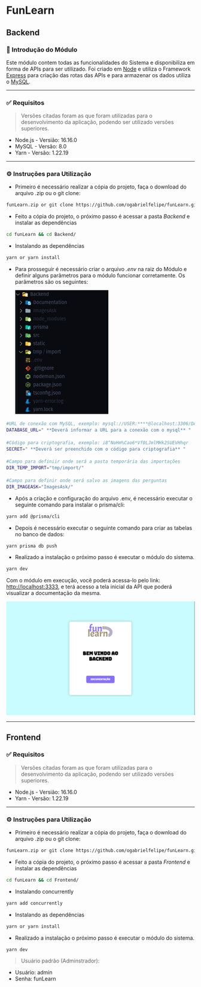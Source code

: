 # FunLearn

## Backend

### 📄 Introdução do Módulo

Este módulo contem todas as funcionalidades do Sistema e disponibiliza em forma de APIs para ser utilizado. Foi criado em [Node](https://nodejs.org/en/) e utiliza o Framework [Express](http://expressjs.com/) para criação das rotas das APIs e para armazenar os dados utiliza o [MySQL](https://www.mysql.com/).

---

### ✅ Requisitos

> Versões citadas foram as que foram utilizadas para o desenvolvimento da aplicação, podendo ser utilizado versões superiores.
> 
- Node.js - Versião: 16.16.0
- MySQL - Versão: 8.0
- Yarn - Versão: 1.22.19

---

### ⚙ Instruções para Utilização

- Primeiro é necessário realizar a cópia do projeto, faça o download do arquivo .zip ou o git clone:

```bash
funLearn.zip or git clone https://github.com/ogabrielfelipe/funLearn.git
```

- Feito a cópia do projeto, o próximo passo é acessar a pasta *Backend*  e instalar as dependências

```bash
cd funLearn && cd Backend/
```

- Instalando as dependências

```bash
yarn or yarn install
```

- Para prosseguir é necessário criar o arquivo *.env* na raiz do Módulo e definir alguns parâmetros para o módulo funcionar corretamente. Os parâmetros são os seguintes:
    
    ![organizacao_dir](Backend/static/organizacao_dir.png)
    

```bash
#URL de conexão com MySQL, exemplo: mysql://USER:****@localhost:3306/DATABASE
DATABASE_URL=" **Deverá informar a URL para a conexão com o mysql** "

#Código para criptografia, exemplo: i8^NoHm%Cao6*Vf0LJmlMHk2SUEVHhqr
SECRET=" **Deverá ser preenchido com o código para criptografia** "

#Campo para definiir onde será a pasta temporária das importações
DIR_TEMP_IMPORT="tmp/import/"

#Campo para definir onde será salvo as imagens das perguntas
DIR_IMAGEASK="ImagesAsk/"
```

- Após a criação e configuração do arquivo .env, é necessário executar o seguinte comando para instalar o prisma/cli:

```bash
yarn add @prisma/cli
```

- Depois é necessário executar o seguinte comando para criar as tabelas no banco de dados:

```bash
yarn prisma db push
```

- Realizado a instalação o próximo passo é executar o módulo do sistema.

```bash
yarn dev
```

Com o módulo em execução, você poderá acessa-lo pelo link: [http://localhost:3333](http://localhost:3333/), e terá acesso a tela inicial da API que poderá visualizar a documentação da mesma.

![demo_initial](Backend/static/demo_initial.png)


---

## Frontend


### ✅ Requisitos

> Versões citadas foram as que foram utilizadas para o desenvolvimento da aplicação, podendo ser utilizado versões superiores.
> 
- Node.js - Versião: 16.16.0
- Yarn - Versão: 1.22.19

---

### ⚙ Instruções para Utilização

- Primeiro é necessário realizar a cópia do projeto, faça o download do arquivo .zip ou o git clone:

```bash
funLearn.zip or git clone https://github.com/ogabrielfelipe/funLearn.git
```

- Feito a cópia do projeto, o próximo passo é acessar a pasta *Frontend*  e instalar as dependências

```bash
cd funLearn && cd Frontend/
```

- Instalando concurrently

```bash
yarn add concurrently
```

- Instalando as dependências

```bash
yarn or yarn install
```

- Realizado a instalação o próximo passo é executar o módulo do sistema.

```bash
yarn dev
```
> Usuário padrão (Adminstrador):
- Usuário: admin
- Senha: funLearn
